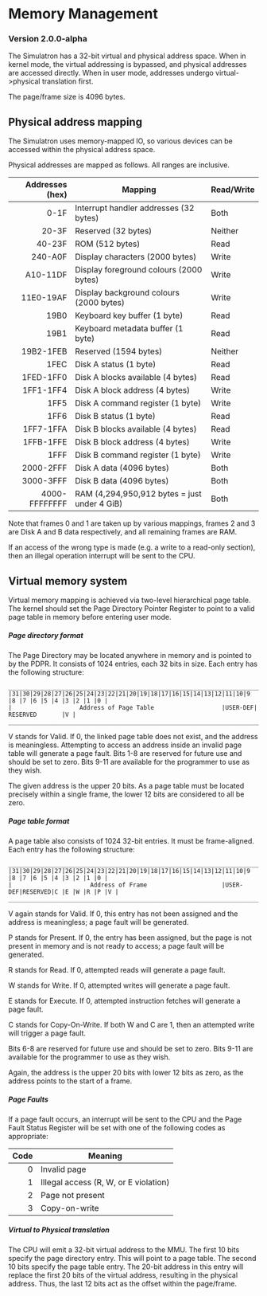 # Memory Management
### Version 2.0.0-alpha
The Simulatron has a 32-bit virtual and physical address space. When in kernel mode, the virtual addressing is bypassed, and physical addresses are accessed directly. When in user mode, addresses undergo virtual->physical translation first.

The page/frame size is 4096 bytes.

## Physical address mapping
The Simulatron uses memory-mapped IO, so various devices can be accessed within the physical address space.

Physical addresses are mapped as follows. All ranges are inclusive.

|  Addresses (hex) |                   Mapping                    | Read/Write |
| ----------------:| -------------------------------------------- | ---------- |
|             0-1F | Interrupt handler addresses (32 bytes)       | Both       |
|            20-3F | Reserved (32 bytes)                          | Neither    |
|           40-23F | ROM (512 bytes)                              | Read       |
|          240-A0F | Display characters (2000 bytes)              | Write      |
|         A10-11DF | Display foreground colours (2000 bytes)      | Write      |
|        11E0-19AF | Display background colours (2000 bytes)      | Write      |
|             19B0 | Keyboard key buffer (1 byte)                 | Read       |
|             19B1 | Keyboard metadata buffer (1 byte)            | Read       |
|        19B2-1FEB | Reserved (1594 bytes)                        | Neither    |
|             1FEC | Disk A status (1 byte)                       | Read       |
|        1FED-1FF0 | Disk A blocks available (4 bytes)            | Read       |
|        1FF1-1FF4 | Disk A block address (4 bytes)               | Write      |
|             1FF5 | Disk A command register (1 byte)             | Write      |
|             1FF6 | Disk B status (1 byte)                       | Read       |
|        1FF7-1FFA | Disk B blocks available (4 bytes)            | Read       |
|        1FFB-1FFE | Disk B block address (4 bytes)               | Write      |
|             1FFF | Disk B command register (1 byte)             | Write      |
|        2000-2FFF | Disk A data (4096 bytes)                     | Both       |
|        3000-3FFF | Disk B data (4096 bytes)                     | Both       |
|    4000-FFFFFFFF | RAM (4,294,950,912 bytes = just under 4 GiB) | Both       |

Note that frames 0 and 1 are taken up by various mappings, frames 2 and 3 are Disk A and B data respectively, and all remaining frames are RAM.

If an access of the wrong type is made (e.g. a write to a read-only section), then an illegal operation interrupt will be sent to the CPU.

## Virtual memory system
Virtual memory mapping is achieved via two-level hierarchical page table. The kernel should set the Page Directory Pointer Register to point to a valid page table in memory before entering user mode.

##### Page directory format
The Page Directory may be located anywhere in memory and is pointed to by the PDPR. It consists of 1024 entries, each 32 bits in size. Each entry has the following structure:

```
_________________________________________________________________________________________________
|31|30|29|28|27|26|25|24|23|22|21|20|19|18|17|16|15|14|13|12|11|10|9 |8 |7 |6 |5 |4 |3 |2 |1 |0 |
|                   Address of Page Table                   |USER-DEF|        RESERVED       |V |
_________________________________________________________________________________________________
```

V stands for Valid. If 0, the linked page table does not exist, and the address is meaningless. Attempting to access an address inside an invalid page table will generate a page fault. Bits 1-8 are reserved for future use and should be set to zero. Bits 9-11 are available for the programmer to use as they wish.

The given address is the upper 20 bits. As a page table must be located precisely within a single frame, the lower 12 bits are considered to all be zero.

##### Page table format
A page table also consists of 1024 32-bit entries. It must be frame-aligned. Each entry has the following structure:

```
_________________________________________________________________________________________________
|31|30|29|28|27|26|25|24|23|22|21|20|19|18|17|16|15|14|13|12|11|10|9 |8 |7 |6 |5 |4 |3 |2 |1 |0 |
|                      Address of Frame                     |USER-DEF|RESERVED|C |E |W |R |P |V |
_________________________________________________________________________________________________
```

V again stands for Valid. If 0, this entry has not been assigned and the address is meaningless; a page fault will be generated.

P stands for Present. If 0, the entry has been assigned, but the page is not present in memory and is not ready to access; a page fault will be generated.

R stands for Read. If 0, attempted reads will generate a page fault.

W stands for Write. If 0, attempted writes will generate a page fault.

E stands for Execute. If 0, attempted instruction fetches will generate a page fault.

C stands for Copy-On-Write. If both W and C are 1, then an attempted write will trigger a page fault.

Bits 6-8 are reserved for future use and should be set to zero. Bits 9-11 are available for the programmer to use as they wish.

Again, the address is the upper 20 bits with lower 12 bits as zero, as the address points to the start of a frame.

##### Page Faults
If a page fault occurs, an interrupt will be sent to the CPU and the Page Fault Status Register will be set with one of the following codes as appropriate:

| Code |               Meaning                 |
| ----:| ------------------------------------- |
|    0 | Invalid page                          |
|    1 | Illegal access (R, W, or E violation) |
|    2 | Page not present                      |
|    3 | Copy-on-write                         |

##### Virtual to Physical translation
The CPU will emit a 32-bit virtual address to the MMU. The first 10 bits specify the page directory entry. This will point to a page table. The second 10 bits specify the page table entry. The 20-bit address in this entry will replace the first 20 bits of the virtual address, resulting in the physical address. Thus, the last 12 bits act as the offset within the page/frame.
